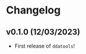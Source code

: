 # Changelog

<!--next-version-placeholder-->

## v0.1.0 (12/03/2023)

- First release of `ddatools`!